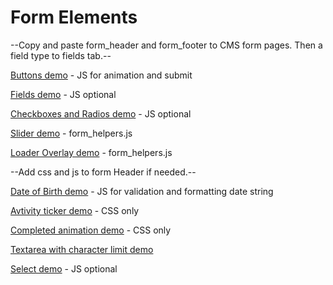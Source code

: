 # Form Elements

--Copy and paste form_header and form_footer to CMS form pages. Then a field type to fields tab.--

[Buttons demo](https://www.envoyhub.com/style-guide/buttons.html) - JS for animation and submit

[Fields demo](https://www.envoyhub.com/style-guide/fields.html) - JS optional 

[Checkboxes and Radios demo](https://www.envoyhub.com/style-guide/checkboxes-and-radios.html) - JS optional 

[Slider demo](https://www.envoyhub.com/style-guide/slider.html) - form_helpers.js

[Loader Overlay demo](https://www.envoyhub.com/style-guide/loader.html) - form_helpers.js

--Add css and js to form Header if needed.--

[Date of Birth demo](https://www.envoyhub.com/style-guide/dob.html) - JS for validation and formatting date string

[Avtivity ticker demo](https://www.envoyhub.com/style-guide/ticker.html) - CSS only

[Completed animation demo](https://www.envoyhub.com/style-guide/completion.html) - CSS only

[Textarea with character limit demo](https://www.envoyhub.com/style-guide/fields.html)

[Select demo](https://www.envoyhub.com/style-guide/select.html) - JS optional 
